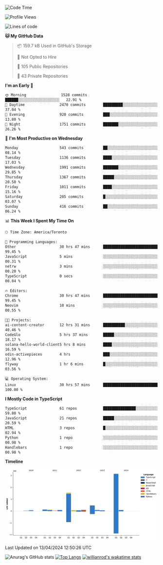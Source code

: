 <!--START_SECTION:waka-->
![Code Time](http://img.shields.io/badge/Code%20Time-1%2C423%20hrs%2017%20mins-blue)

![Profile Views](http://img.shields.io/badge/Profile%20Views-0-blue)

![Lines of code](https://img.shields.io/badge/From%20Hello%20World%20I%27ve%20Written-6.0%20million%20lines%20of%20code-blue)

**🐱 My GitHub Data** 

> 📦 159.7 kB Used in GitHub's Storage 
 > 
> 🚫 Not Opted to Hire
 > 
> 📜 105 Public Repositories 
 > 
> 🔑 43 Private Repositories 
 > 
**I'm an Early 🐤** 

```text
🌞 Morning                1528 commits        ██████░░░░░░░░░░░░░░░░░░░   22.91 % 
🌆 Daytime                2470 commits        █████████░░░░░░░░░░░░░░░░   37.04 % 
🌃 Evening                920 commits         ███░░░░░░░░░░░░░░░░░░░░░░   13.80 % 
🌙 Night                  1751 commits        ███████░░░░░░░░░░░░░░░░░░   26.26 % 
```
📅 **I'm Most Productive on Wednesday** 

```text
Monday                   543 commits         ██░░░░░░░░░░░░░░░░░░░░░░░   08.14 % 
Tuesday                  1136 commits        ████░░░░░░░░░░░░░░░░░░░░░   17.03 % 
Wednesday                1991 commits        ███████░░░░░░░░░░░░░░░░░░   29.85 % 
Thursday                 1367 commits        █████░░░░░░░░░░░░░░░░░░░░   20.50 % 
Friday                   1011 commits        ████░░░░░░░░░░░░░░░░░░░░░   15.16 % 
Saturday                 205 commits         █░░░░░░░░░░░░░░░░░░░░░░░░   03.07 % 
Sunday                   416 commits         ██░░░░░░░░░░░░░░░░░░░░░░░   06.24 % 
```


📊 **This Week I Spent My Time On** 

```text
🕑︎ Time Zone: America/Toronto

💬 Programming Languages: 
Other                    30 hrs 47 mins      █████████████████████████   99.45 % 
JavaScript               5 mins              ░░░░░░░░░░░░░░░░░░░░░░░░░   00.31 % 
netrw                    3 mins              ░░░░░░░░░░░░░░░░░░░░░░░░░   00.20 % 
TypeScript               0 secs              ░░░░░░░░░░░░░░░░░░░░░░░░░   00.04 % 

🔥 Editors: 
Chrome                   30 hrs 47 mins      █████████████████████████   99.45 % 
Neovim                   10 mins             ░░░░░░░░░░░░░░░░░░░░░░░░░   00.55 % 

🐱‍💻 Projects: 
ai-content-creator       12 hrs 31 mins      ██████████░░░░░░░░░░░░░░░   40.46 % 
CodeGlo                  5 hrs 37 mins       █████░░░░░░░░░░░░░░░░░░░░   18.17 % 
solana-hello-world-client5 hrs 8 mins        ████░░░░░░░░░░░░░░░░░░░░░   16.59 % 
odin-activepieces        4 hrs               ███░░░░░░░░░░░░░░░░░░░░░░   12.96 % 
flyway                   1 hr 6 mins         █░░░░░░░░░░░░░░░░░░░░░░░░   03.56 % 

💻 Operating System: 
Linux                    30 hrs 57 mins      █████████████████████████   100.00 % 
```

**I Mostly Code in TypeScript** 

```text
TypeScript               61 repos            ███████████████░░░░░░░░░░   59.80 % 
JavaScript               21 repos            █████░░░░░░░░░░░░░░░░░░░░   20.59 % 
HTML                     3 repos             █░░░░░░░░░░░░░░░░░░░░░░░░   02.94 % 
Python                   1 repo              ░░░░░░░░░░░░░░░░░░░░░░░░░   00.98 % 
Handlebars               1 repo              ░░░░░░░░░░░░░░░░░░░░░░░░░   00.98 % 
```



**Timeline**

![Lines of Code chart](https://raw.githubusercontent.com/wise-introvert/wise-introvert/master/assets/bar_graph.png)


 Last Updated on 13/04/2024 12:50:26 UTC
<!--END_SECTION:waka-->

![Anurag's GitHub stats](https://github-readme-stats.vercel.app/api?username=wise-introvert&count_private=true&show_icons=true)
[![Top Langs](https://github-readme-stats.vercel.app/api/top-langs/?username=wise-introvert&langs_count=10)](https://github.com/anuraghazra/github-readme-stats)
[![willianrod's wakatime stats](https://github-readme-stats.vercel.app/api/wakatime?username=wiseintrovert)](https://github.com/anuraghazra/github-readme-stats)
